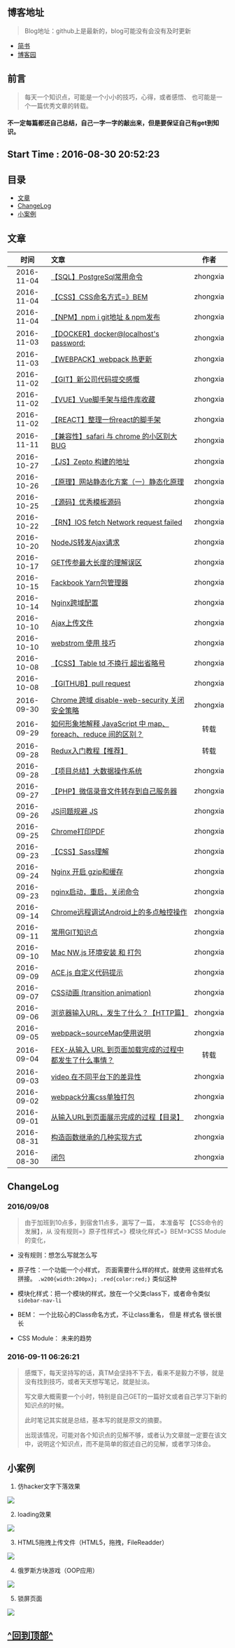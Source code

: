 ## 博客地址
>Blog地址：github上是最新的，blog可能没有会没有及时更新

- [简书](http://www.jianshu.com/users/c664d7ddd11d/latest_articles)
- [博客园](http://www.cnblogs.com/zhongxia/)

## 前言
> 每天一个知识点，可能是一个小小的技巧，心得，或者感悟、 也可能是一个一篇优秀文章的转载。

#### **不一定每篇都还自己总结，自己一字一字的敲出来，但是要保证自己有get到知识。**

## Start Time : 2016-08-30 20:52:23

## 目录
- [文章](#user-content-文章)
- [ChangeLog](#user-content-changelog)
- [小案例](#user-content-小案例)


<span id="article"></span>
## 文章
| 时间 | 文章 | 作者 |
|:--:|:--|:--:|
|2016-11-04|[【SQL】PostgreSql常用命令](https://github.com/zhongxia245/One-Day-One-Tip/issues/49)|zhongxia|
|2016-11-04|[【CSS】CSS命名方式=》BEM](https://github.com/zhongxia245/One-Day-One-Tip/issues/48)|zhongxia|
|2016-11-04|[【NPM】npm i git地址 & npm发布](https://github.com/zhongxia245/One-Day-One-Tip/issues/47)|zhongxia|
|2016-11-03|[【DOCKER】docker@localhost's password:](https://github.com/zhongxia245/One-Day-One-Tip/issues/46)|zhongxia|
|2016-11-03|[【WEBPACK】webpack 热更新](https://github.com/zhongxia245/One-Day-One-Tip/issues/45)|zhongxia|
|2016-11-02|[【GIT】新公司代码提交感慨](https://github.com/zhongxia245/One-Day-One-Tip/issues/44)|zhongxia|
|2016-11-02|[【VUE】Vue脚手架与组件库收藏](https://github.com/zhongxia245/One-Day-One-Tip/issues/43)|zhongxia|
|2016-11-02|[【REACT】整理一份react的脚手架](https://github.com/zhongxia245/One-Day-One-Tip/issues/42)|zhongxia|
|2016-11-11|[【兼容性】safari 与 chrome 的小区别大BUG](https://github.com/zhongxia245/One-Day-One-Tip/issues/41)|zhongxia|
|2016-10-27|[【JS】Zepto 构建的地址](https://github.com/zhongxia245/One-Day-One-Tip/issues/40)|zhongxia|
|2016-10-26|[【原理】网站静态化方案（一）静态化原理](https://github.com/zhongxia245/One-Day-One-Tip/issues/39)|zhongxia|
|2016-10-25|[【源码】优秀模板源码](https://github.com/zhongxia245/One-Day-One-Tip/issues/38)|zhongxia|
|2016-10-22|[【RN】IOS fetch Network request failed](https://github.com/zhongxia245/One-Day-One-Tip/issues/37)|zhongxia|
|2016-10-20|[NodeJS转发Ajax请求](https://github.com/zhongxia245/One-Day-One-Tip/issues/36)|zhongxia|
|2016-10-17|[GET传参最大长度的理解误区](https://github.com/zhongxia245/One-Day-One-Tip/issues/35)|zhongxia|
|2016-10-15|[Fackbook Yarn包管理器](https://github.com/zhongxia245/One-Day-One-Tip/issues/34)|zhongxia|
|2016-10-14|[Nginx跨域配置](https://github.com/zhongxia245/One-Day-One-Tip/issues/33)|zhongxia|
|2016-10-10|[Ajax上传文件](https://github.com/zhongxia245/One-Day-One-Tip/issues/32)|zhongxia|
|2016-10-10|[webstrom 使用 技巧](https://github.com/zhongxia245/One-Day-One-Tip/issues/31)|zhongxia|
|2016-10-08|[【CSS】Table td 不换行 超出省略号](https://github.com/zhongxia245/One-Day-One-Tip/issues/30)|zhongxia|
|2016-10-08|[【GITHUB】pull request](https://github.com/zhongxia245/One-Day-One-Tip/issues/29)|zhongxia|
|2016-09-30|[Chrome 跨域 disable-web-security 关闭安全策略](https://github.com/zhongxia245/One-Day-One-Tip/issues/28)|zhongxia|
|2016-09-29|[如何形象地解释 JavaScript 中 map、foreach、reduce 间的区别？](https://github.com/zhongxia245/One-Day-One-Tip/issues/27)|转载|
|2016-09-28|[Redux入门教程【推荐】](https://github.com/zhongxia245/One-Day-One-Tip/issues/26)|转载|
|2016-09-28|[【项目总结】大数据操作系统](https://github.com/zhongxia245/One-Day-One-Tip/issues/25)|zhongxia|
|2016-09-27|[【PHP】微信录音文件转存到自己服务器](https://github.com/zhongxia245/One-Day-One-Tip/issues/24)|zhongxia|
|2016-09-26|[JS问题规避 JS](https://github.com/zhongxia245/One-Day-One-Tip/issues/23)|zhongxia|
|2016-09-25|[Chrome打印PDF](https://github.com/zhongxia245/One-Day-One-Tip/issues/22)|zhongxia|
|2016-09-23|[【CSS】Sass理解](https://github.com/zhongxia245/One-Day-One-Tip/issues/20)|zhongxia|
|2016-09-24|[Nginx 开启 gzip和缓存](https://github.com/zhongxia245/One-Day-One-Tip/issues/19)|zhongxia|
|2016-09-23|[nginx启动，重启，关闭命令](https://github.com/zhongxia245/One-Day-One-Tip/issues/18)|zhongxia|
|2016-09-14|[Chrome远程调试Android上的多点触控操作](https://github.com/zhongxia245/One-Day-One-Tip/issues/15)|zhongxia|
|2016-09-11|[常用GIT知识点](https://github.com/zhongxia245/One-Day-One-Tip/issues/14)|zhongxia|
|2016-09-10|[Mac NW.js 环境安装 和 打包](https://github.com/zhongxia245/One-Day-One-Tip/issues/13)|zhongxia|
|2016-09-09|[ACE.js 自定义代码提示](https://github.com/zhongxia245/One-Day-One-Tip/issues/12)|zhongxia|
|2016-09-07|[CSS动画 (transition animation)](https://github.com/zhongxia245/One-Day-One-Tip/issues/11)|zhongxia|
|2016-09-06|[浏览器输入URL，发生了什么？【HTTP篇】](https://github.com/zhongxia245/One-Day-One-Tip/issues/9)|zhongxia|
|2016-09-05|[webpack~sourceMap使用说明](https://github.com/zhongxia245/One-Day-One-Tip/issues/7)|zhongxia|
|2016-09-04|[FEX-从输入 URL 到页面加载完成的过程中都发生了什么事情？](https://github.com/zhongxia245/One-Day-One-Tip/issues/6)|转载|
|2016-09-03|[video 在不同平台下的差异性](https://github.com/zhongxia245/One-Day-One-Tip/issues/5)|zhongxia|
|2016-09-02|[webpack分离css单独打包](https://github.com/zhongxia245/One-Day-One-Tip/issues/4)|zhongxia|
|2016-09-01|[从输入URL到页面展示完成的过程【目录】](https://github.com/zhongxia245/One-Day-One-Tip/issues/3)|zhongxia|
|2016-08-31|[构造函数继承的几种实现方式](https://github.com/zhongxia245/One-Day-One-Tipssues/2)|zhongxia|
|2016-08-30|[闭包](https://github.com/zhongxia245/One-Day-One-Tip/issues/1)|zhongxia|

## ChangeLog
### 2016/09/08
>由于加班到10点多，到宿舍11点多，漏写了一篇，
本准备写 【CSS命令的发展】，从 没有规则=》原子性样式=》模块化样式=》BEM=》CSS Module 的变化， 

- 没有规则：想怎么写就怎么写

- 原子性：一个功能一个小样式， 页面需要什么样的样式，就使用 这些样式名拼接。 `.w200{width:200px}; .red{color:red;}`  类似这种

- 模块化样式：把一个模块的样式，放在一个父类class下，或者命令类似 `sidebar-nav-li`

- BEM： 一个比较心的Class命名方式，不让class重名， 但是 样式名 很长很长

- CSS Module： 未来的趋势

### 2016-09-11 06:26:21
> 感慨下，每天坚持写的话，真TM会坚持不下去，看来不是毅力不够，就是没有找到技巧，或者天天想写笔记，就是扯淡。 
>  
> 写文章大概需要一个小时，特别是自己GET的一篇好文或者自己学习下新的知识点的时候。 
> 
> 此时笔记其实就是总结，基本写的就是原文的摘要。
> 
> 出现该情况，可能对各个知识点的见解不够，或者认为文章就一定要在该文中，说明这个知识点，而不是简单的叙述自己的见解，或者学习体会。 

## 小案例
1. 仿hacker文字下落效果 

![](http://ww2.sinaimg.cn/large/801b780agw1f7np1fljzxg20gb0keb29.gif)

2. loading效果

![](http://ww1.sinaimg.cn/large/801b780agw1f7noxxpa8fg20gb0kego5.gif)

3. HTML5拖拽上传文件（HTML5，拖拽，FileReadder）

![](http://ww1.sinaimg.cn/large/65e4f1e6jw1f83se7khq1g20n40b81kx.gif)

4. 俄罗斯方块游戏（OOP应用）

![](http://ww3.sinaimg.cn/large/65e4f1e6jw1f83shy2cl0g20n40giabf.gif)

5. 锁屏页面

![](http://ww4.sinaimg.cn/large/65e4f1e6jw1f83slrp2tcg20d40d3768.gif)

## [^回到顶部^](#top)